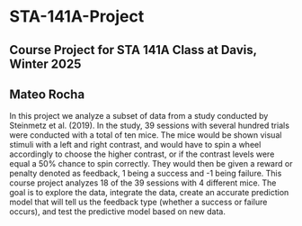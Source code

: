 # STA-141A-Project
## Course Project for STA 141A Class at Davis, Winter 2025
## Mateo Rocha
In this project we analyze a subset of data from a study conducted by Steinmetz et al. (2019). In the study, 39 sessions with several hundred trials were conducted with a total of ten mice. The mice would be shown visual stimuli with a left and right contrast, and would have to spin a wheel accordingly to choose the higher contrast, or if the contrast levels were equal a 50% chance to spin correctly. They would then be given a reward or penalty denoted as feedback, 1 being a success and -1 being failure. This course project analyzes 18 of the 39 sessions with 4 different mice. The goal is to explore the data, integrate the data, create an accurate prediction model that will tell us the feedback type (whether a success or failure occurs), and test the predictive model based on new data.
